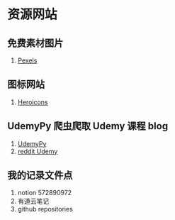 # 资源网站

## 免费素材图片

1. [Pexels](https://www.pexels.com/zh-cn/)

## 图标网站

1. [Heroicons](https://heroicons.com/outline)

## UdemyPy 爬虫爬取 Udemy 课程 blog

1. [UdemyPy](https://dylannalex.github.io/udemypy/)
2. [reddit Udemy](https://www.reddit.com/r/Python/comments/wfiazc/udemypy_free_udemy_courses_everyday/)

## 我的记录文件点

1. notion 572890972
2. 有道云笔记
3. github repositories
